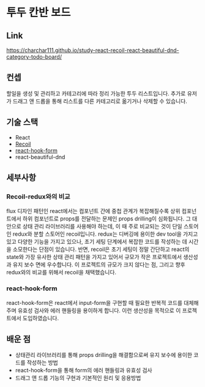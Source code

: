 
# 투두 칸반 보드

## Link
https://charchar111.github.io/study-react-recoil-react-beautiful-dnd-category-todo-board/


## 컨셉

할일을 생성 및 관리하고 카테고리에 따라 정리 가능한 투두 리스트입니다. 추가로 유저가 드래그 앤 드롭을 통해 리스트를 다른 카테고리로 옮기거나 삭제할 수 있습니다.


## 기술 스택

- React
- [Recoil](#Recoil-redux와의-비교)
- [react-hook-form](#react-hook-form)
- react-beautiful-dnd

## 세부사항
### Recoil-redux와의 비교
flux 디자인 패턴인 react에서는 컴포넌트 간에 중첩 관계가 복잡해질수록 상위 컴포넌트에서 하위 컴포넌트로 props를 전달하는 문제인 props drilling이 심화됩니다. 그 대안으로 상태 관리 라이브러리를 사용해야 하는데, 이 때 주로 비교되는 것이 단일 스토어인 redux와 분할 스토어인 recoil입니다. redux는 디버깅에 용이한 dev tool을 가지고 있고 다양한 기능을 가지고 있으나, 초기 세팅 단계에서 복잡한 코드를 작성하는 데 시간을 소모한다는 단점이 있습니다. 반면, recoil은 초기 세팅이 정말 간단하고 react의 state와 가장 유사한 상태 관리 패턴을 가지고 있어서 규모가 작은 프로젝트에서 생산성과 유지 보수 면에 우수합니다.
이 프로젝트의 규모가 크지 않다는 점, 그리고 향후 redux와의 비교를 위해서 recoil을 채택했습니다.

### react-hook-form
react-hook-form은 react에서 input-form을 구현할 때 필요한 반복적 코드를 대체해주며 유효성 검사와 에러 핸들링을 용이하게 합니다. 이런 생산성을 목적으로 이 프로젝트에서 도입하였습니다.

## 배운 점
- 상태관리 라이브러리를 통해 props drilling을 해결함으로써 유지 보수에 용이한 코드를 작성하는 방법
- react-hook-form을 통해 form의 에러 핸들링과 유효성 검사
- 드래그 앤 드롭 기능의 구현과 기본적인 원리 및 응용방법
